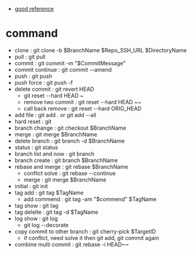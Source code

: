 

- [good reference](https://nulab.com/zh-tw/learn/software-development/git-tutorial/how-to-use-git/branching/)

# command
- clone : git clone -b $BranchName $Repo_SSH_URL $DirectoryName
- pull : git pull
- commit : git commit -m "$CommitMessage"
- commit continue : git commit --amend
- push : git push
- push force : git push -f
- delete commit : git revert HEAD
	- git reset --hard HEAD ~
	- remove two commit : git reset --hard HEAD ~~
	- call back remove : git reset --hard ORIG_HEAD
- add file : git add . or git add --all
- hard reset : git 
- branch change : git checkout $BranchName
- merge : git merge $BranchName
- delete branch : git branch -d $BranchName
- status : git status
- branch list and now : git branch
- branch create : git branch $BranchName
- rebase  and merge : git rebase $BranchName
	- conflict solve : git rebase --continue
	- merge : git merge $BranchName
- initial : git init
- tag add : git tag $TagName
	- add commend : git tag -am "$commend" $TagName
- tag show : git tag
- tag delelte : git tag -d $TagName
- log show : git log
	- git log --decorate
- copy commit to other branch : git cherry-pick $TargetID
	- if conflict, need solve it then git add, git commit again
- combine multi commit : git rebase -i HEAD~~





